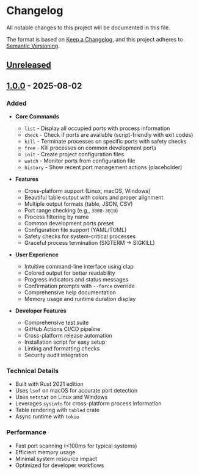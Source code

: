 # Changelog

All notable changes to this project will be documented in this file.

The format is based on [Keep a Changelog](https://keepachangelog.com/en/1.0.0/),
and this project adheres to [Semantic Versioning](https://semver.org/spec/v2.0.0.html).

## [Unreleased]

## [1.0.0] - 2025-08-02

### Added
- **Core Commands**
  - `list` - Display all occupied ports with process information
  - `check` - Check if ports are available (script-friendly with exit codes)
  - `kill` - Terminate processes on specific ports with safety checks
  - `free` - Kill processes on common development ports
  - `init` - Create project configuration files
  - `watch` - Monitor ports from configuration file
  - `history` - Show recent port management actions (placeholder)

- **Features**
  - Cross-platform support (Linux, macOS, Windows)
  - Beautiful table output with colors and proper alignment
  - Multiple output formats (table, JSON, CSV)
  - Port range checking (e.g., `3000-3010`)
  - Process filtering by name
  - Common development ports preset
  - Configuration file support (YAML/TOML)
  - Safety checks for system-critical processes
  - Graceful process termination (SIGTERM → SIGKILL)

- **User Experience**
  - Intuitive command-line interface using clap
  - Colored output for better readability
  - Progress indicators and status messages
  - Confirmation prompts with `--force` override
  - Comprehensive help documentation
  - Memory usage and runtime duration display

- **Developer Features**
  - Comprehensive test suite
  - GitHub Actions CI/CD pipeline
  - Cross-platform release automation
  - Installation script for easy setup
  - Linting and formatting checks
  - Security audit integration

### Technical Details
- Built with Rust 2021 edition
- Uses `lsof` on macOS for accurate port detection
- Uses `netstat` on Linux and Windows
- Leverages `sysinfo` for cross-platform process information
- Table rendering with `tabled` crate
- Async runtime with `tokio`

### Performance
- Fast port scanning (<100ms for typical systems)
- Efficient memory usage
- Minimal system resource impact
- Optimized for developer workflows

[Unreleased]: https://github.com/yourusername/portman/compare/v1.0.0...HEAD
[1.0.0]: https://github.com/yourusername/portman/releases/tag/v1.0.0
